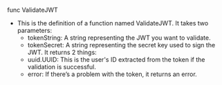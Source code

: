func ValidateJWT 
- This is the definition of a function named ValidateJWT. It takes two parameters:
    - tokenString: A string representing the JWT you want to validate.
    - tokenSecret: A string representing the secret key used to sign the JWT.
It returns 2 things:
    - uuid.UUID: This is the user's ID extracted from the token if the validation is successful.
    - error: If there’s a problem with the token, it returns an error.